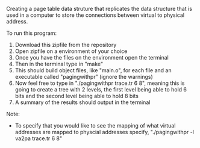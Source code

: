 Creating a page table data struture that replicates the data structure that is used in a computer to store the connections between virtual to physical address. 

To run this program:
1. Download this zipfile from the repository
2. Open zipfile on a environment of your choice
3. Once you have the files on the environment open the terminal
4. Then in the terminal type in "make"
5. This should build object files, like "main.o", for each file and an executable called "pagingwithpr" (ignore the warnings)
6. Now feel free to type in "./pagingwithpr trace.tr 6 8", meaning this is going to create a tree with 2 levels, the first level being able to hold 6 bits and the second level being able to hold 8 bits
7. A summary of the results should output in the terminal

Note:
- To specify that you would like to see the mapping of what virtual addresses are mapped to physcial addresses specify, "./pagingwithpr -l va2pa trace.tr 6 8"
